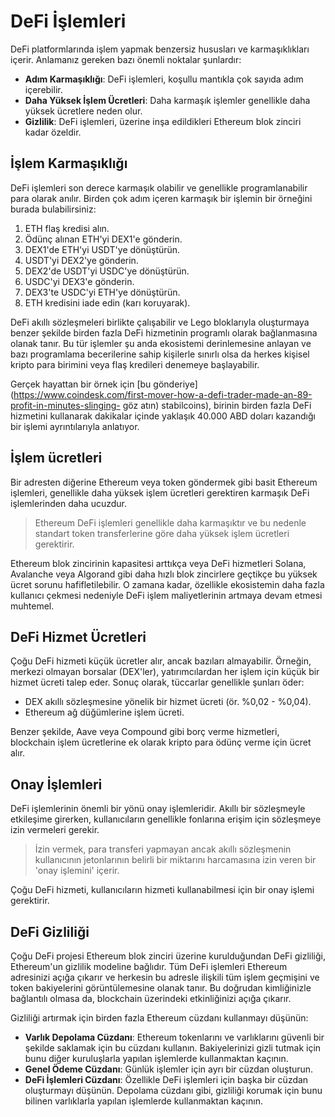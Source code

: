 # DeFi İşlemleri

DeFi platformlarında işlem yapmak benzersiz hususları ve karmaşıklıkları içerir. Anlamanız gereken bazı önemli noktalar şunlardır:

- **Adım Karmaşıklığı**: DeFi işlemleri, koşullu mantıkla çok sayıda adım içerebilir.
- **Daha Yüksek İşlem Ücretleri**: Daha karmaşık işlemler genellikle daha yüksek ücretlere neden olur.
- **Gizlilik**: DeFi işlemleri, üzerine inşa edildikleri Ethereum blok zinciri kadar özeldir.

## İşlem Karmaşıklığı

DeFi işlemleri son derece karmaşık olabilir ve genellikle programlanabilir para olarak anılır. Birden çok adım içeren karmaşık bir işlemin bir örneğini burada bulabilirsiniz:

1. ETH flaş kredisi alın.
2. Ödünç alınan ETH'yi DEX1'e gönderin.
3. DEX1'de ETH'yi USDT'ye dönüştürün.
4. USDT'yi DEX2'ye gönderin.
5. DEX2'de USDT'yi USDC'ye dönüştürün.
6. USDC'yi DEX3'e gönderin.
7. DEX3'te USDC'yi ETH'ye dönüştürün.
8. ETH kredisini iade edin (karı koruyarak).

DeFi akıllı sözleşmeleri birlikte çalışabilir ve Lego bloklarıyla oluşturmaya benzer şekilde birden fazla DeFi hizmetinin programlı olarak bağlanmasına olanak tanır. Bu tür işlemler şu anda ekosistemi derinlemesine anlayan ve bazı programlama becerilerine sahip kişilerle sınırlı olsa da herkes kişisel kripto para birimini veya flaş kredileri denemeye başlayabilir.

Gerçek hayattan bir örnek için [bu gönderiye](https://www.coindesk.com/first-mover-how-a-defi-trader-made-an-89-profit-in-minutes-slinging- göz atın) stabilcoins), birinin birden fazla DeFi hizmetini kullanarak dakikalar içinde yaklaşık 40.000 ABD doları kazandığı bir işlemi ayrıntılarıyla anlatıyor.

## İşlem ücretleri

Bir adresten diğerine Ethereum veya token göndermek gibi basit Ethereum işlemleri, genellikle daha yüksek işlem ücretleri gerektiren karmaşık DeFi işlemlerinden daha ucuzdur.

> Ethereum DeFi işlemleri genellikle daha karmaşıktır ve bu nedenle standart token transferlerine göre daha yüksek işlem ücretleri gerektirir.

Ethereum blok zincirinin kapasitesi arttıkça veya DeFi hizmetleri Solana, Avalanche veya Algorand gibi daha hızlı blok zincirlere geçtikçe bu yüksek ücret sorunu hafifletilebilir. O zamana kadar, özellikle ekosistemin daha fazla kullanıcı çekmesi nedeniyle DeFi işlem maliyetlerinin artmaya devam etmesi muhtemel.

## DeFi Hizmet Ücretleri

Çoğu DeFi hizmeti küçük ücretler alır, ancak bazıları almayabilir. Örneğin, merkezi olmayan borsalar (DEX'ler), yatırımcılardan her işlem için küçük bir hizmet ücreti talep eder. Sonuç olarak, tüccarlar genellikle şunları öder:

- DEX akıllı sözleşmesine yönelik bir hizmet ücreti (ör. %0,02 - %0,04).
- Ethereum ağ düğümlerine işlem ücreti.

Benzer şekilde, Aave veya Compound gibi borç verme hizmetleri, blockchain işlem ücretlerine ek olarak kripto para ödünç verme için ücret alır.

## Onay İşlemleri

DeFi işlemlerinin önemli bir yönü onay işlemleridir. Akıllı bir sözleşmeyle etkileşime girerken, kullanıcıların genellikle fonlarına erişim için sözleşmeye izin vermeleri gerekir.

> İzin vermek, para transferi yapmayan ancak akıllı sözleşmenin kullanıcının jetonlarının belirli bir miktarını harcamasına izin veren bir 'onay işlemini' içerir.

Çoğu DeFi hizmeti, kullanıcıların hizmeti kullanabilmesi için bir onay işlemi gerektirir.

## DeFi Gizliliği

Çoğu DeFi projesi Ethereum blok zinciri üzerine kurulduğundan DeFi gizliliği, Ethereum'un gizlilik modeline bağlıdır. Tüm DeFi işlemleri Ethereum adresinizi açığa çıkarır ve herkesin bu adresle ilişkili tüm işlem geçmişini ve token bakiyelerini görüntülemesine olanak tanır. Bu doğrudan kimliğinizle bağlantılı olmasa da, blockchain üzerindeki etkinliğinizi açığa çıkarır.

Gizliliği artırmak için birden fazla Ethereum cüzdanı kullanmayı düşünün:

- **Varlık Depolama Cüzdanı**: Ethereum tokenlarını ve varlıklarını güvenli bir şekilde saklamak için bu cüzdanı kullanın. Bakiyelerinizi gizli tutmak için bunu diğer kuruluşlarla yapılan işlemlerde kullanmaktan kaçının.
- **Genel Ödeme Cüzdanı**: Günlük işlemler için ayrı bir cüzdan oluşturun.
- **DeFi İşlemleri Cüzdanı**: Özellikle DeFi işlemleri için başka bir cüzdan oluşturmayı düşünün. Depolama cüzdanı gibi, gizliliği korumak için bunu bilinen varlıklarla yapılan işlemlerde kullanmaktan kaçının.